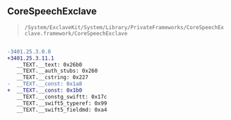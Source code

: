 ## CoreSpeechExclave

> `/System/ExclaveKit/System/Library/PrivateFrameworks/CoreSpeechExclave.framework/CoreSpeechExclave`

```diff

-3401.25.3.0.0
+3401.25.3.11.1
   __TEXT.__text: 0x26b0
   __TEXT.__auth_stubs: 0x260
   __TEXT.__cstring: 0x227
-  __TEXT.__const: 0x1a8
+  __TEXT.__const: 0x1b0
   __TEXT.__constg_swiftt: 0x17c
   __TEXT.__swift5_typeref: 0x99
   __TEXT.__swift5_fieldmd: 0xa4

```
